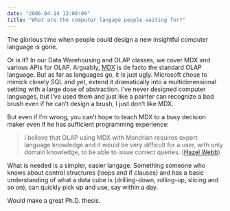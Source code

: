 ```yaml
---
date: "2006-04-14 12:00:00"
title: "What are the computer langage people waiting for?"
---
```




The glorious time when people could design a new insightful computer language is gone.

Or is it? In our Data Warehousing and OLAP classes, we cover MDX and various APIs for OLAP. Arguably, [MDX](https://fr.wikipedia.org/wiki/MDX) is de facto the standard OLAP language. But as far as languages go, it is just ugly. Microsoft chose to mimick closely SQL and yet, extend it dramatically into a multidimensional setting with a large dose of abstraction. I&rsquo;ve never designed computer languages, but I&rsquo;ve used them and just like a painter can recognize a bad brush even if he can&rsquo;t design a brush, I just don&rsquo;t like MDX.

But even if I&rsquo;m wrong, you can&rsquo;t hope to teach MDX to a busy decision maker even if he has sufficient programming experience: 

> I believe that OLAP using MDX with Mondrian requires expert language knowledge and it would be very difficult for a user, with only domain knowledge, to be able to issue correct queries. ([Hazel Webb](http://www.unbsj.ca/sase/csas/faculty/webb.html))


What is needed is a simpler, easier langage. Something someone who knows about control structures (loops and if clauses) and has a basic understanding of what a data cube is (drilling-down, rolling-up, slicing and so on), can quickly pick up and use, say within a day.

Would make a great Ph.D. thesis.

